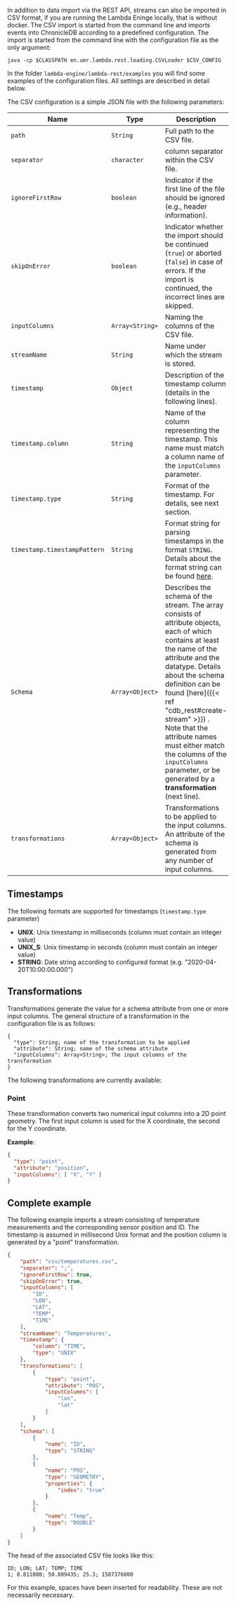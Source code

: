 In addition to data import via the REST API, streams can also be imported in CSV format, if you are running the Lambda Eninge locally, that is without docker. The CSV import is started from the command line and imports events into ChronicleDB according to a predefined configuration. The import is started from the command line with the configuration file as the only argument:
```
java -cp $CLASSPATH en.umr.lambda.rest.loading.CSVLoader $CSV_CONFIG
```

In the folder `lambda-engine/lambda-rest/examples` you will find some examples of the configuration files. All settings are described in detail below.

The CSV configuration is a simple JSON file with the following parameters:

| Name | Type | Description | Example |
| - | - | - | - |
| `path` | `String` | Full path to the CSV file. | ``home/data/data.csv``
| `separator` | `character` | column separator within the CSV file. | `";"` |
| `ignoreFirstRow` | `boolean` | Indicator if the first line of the file should be ignored (e.g., header information). | `true` |
| `skipOnError` | `boolean` | Indicator whether the import should be continued (`true`) or aborted (`false`) in case of errors. If the import is continued, the incorrect lines are skipped. | `true` |
| `inputColumns` | `Array<String>` | Naming the columns of the CSV file. | `["X", "Y"]`
| `streamName` | `String` | Name under which the stream is stored. | ``Points``
| `timestamp` | `Object` | Description of the timestamp column (details in the following lines). | N/A |
| `timestamp.column` | `String` | Name of the column representing the timestamp. This name must match a column name of the `inputColumns` parameter. | `"TIME"`
| `timestamp.type` | `String` | Format of the timestamp. For details, see next section. | ``UNIX``
| `timestamp.timestampPattern` | `String` | Format string for parsing timestamps in the format `STRING`. Details about the format string can be found [here](https://docs.oracle.com/javase/7/docs/api/java/text/SimpleDateFormat.html). | `"yyyy-MM-dd'T'HH:mm:ss.SSSXXX"`
| `Schema` | `Array<Object>` | Describes the schema of the stream. The array consists of attribute objects, each of which contains at least the name of the attribute and the datatype. Details about the schema definition can be found [here]({{< ref "cdb_rest#create-stream" >}}) . Note that the attribute names must either match the columns of the `inputColumns` parameter, or be generated by a **transformation** (next line).  | `[ { "name": "X", "type": "DOUBLE" }, { "name": "Y", "type": "DOUBLE" } ]`|
| `transformations` | `Array<Object>` | Transformations to be applied to the input columns. An attribute of the schema is generated from any number of input columns. | see [Transformations](#transformations) |

## Timestamps ##
The following formats are supported for timestamps (`timestamp.type` parameter)
- **UNIX**: Unix timestamp in milliseconds (column must contain an integer value)
- **UNIX_S**: Unix timestamp in seconds (column must contain an integer value)
- **STRING**: Date string according to configured format (e.g. "2020-04-20T10:00:00.000")

## Transformations ##
Transformations generate the value for a schema attribute from one or more input columns. The general structure of a transformation in the configuration file is as follows:
```
{
  "type": String; name of the transformation to be applied
  "attribute": String; name of the schema attribute
  "inputColumns": Array<String>; The input columns of the transformation
}
```
The following transformations are currently available:

### Point ###
These transformation converts two numerical input columns into a 2D point geometry. The first input column is used for the X coordinate, the second for the Y coordinate.

**Example**:
```JSON
{
  "type": "point",
  "attribute": "position",
  "inputColumns": [ "X", "Y" ]
}
```

## Complete example ##
The following example imports a stream consisting of temperature measurements and the corresponding sensor position and ID. The timestamp is assumed in millisecond Unix format and the position column is generated by a "point" transformation.
```JSON
{
	"path": "csv/temperatures.csv",
	"separator": ";",
	"ignoreFirstRow": true,
	"skipOnError": true,
	"inputColumns": [
		"ID",
		"LON",
		"LAT",
		"TEMP",
		"TIME"
	],
	"streamName": "Temperatures",
	"timestamp": {
		"column": "TIME",
		"type": "UNIX"
	},
	"transformations": [
		{
			"type": "point",
			"attribute": "POS",
			"inputColumns": [
				"lon",
				"lat"
			]
		}
	],
	"schema": [
		{
			"name": "ID",
			"type": "STRING"
		},
		{
			"name": "POS",
			"type": "GEOMETRY",
			"properties": {
				"index": "true"
			}
		},
		{
			"name": "Temp",
			"type": "DOUBLE"
		}
	]
}
```
The head of the associated CSV file looks like this:
```
ID; LON; LAT; TEMP; TIME
1; 8.811080; 50.809435; 25.3; 1587376800
```
For this example, spaces have been inserted for readability. These are not necessarily necessary.